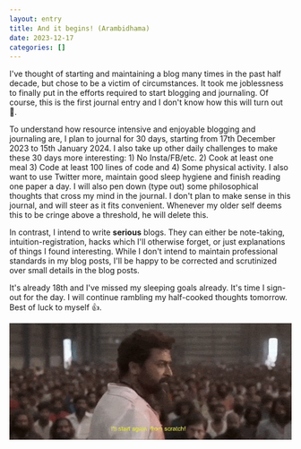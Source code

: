 ```yaml
---
layout: entry
title: And it begins! (Arambidhama)
date: 2023-12-17
categories: []
---
```

I've thought of starting and maintaining a blog many times in the past half decade, but chose to be a victim of circumstances. It took me joblessness to finally put in the efforts required to start blogging and journaling. Of course, this is the first journal entry and I don't know how this will turn out :crossed_fingers:.

To understand how resource intensive and enjoyable blogging and journaling are, I plan to journal for 30 days, starting from 17th December 2023 to 15th January 2024. I also take up other daily challenges to make these 30 days more interesting: 1) No Insta/FB/etc. 2) Cook at least one meal 3) Code at least 100 lines of code and 4) Some physical activity. I also want to use Twitter more, maintain good sleep hygiene and finish reading one paper a day. I will also pen down (type out) some philosophical thoughts that cross my mind in the journal. I don't plan to make sense in this journal, and will steer as it fits convenient. Whenever my older self deems this to be cringe above a threshold, he will delete this.

In contrast, I intend to write **serious** blogs. They can either be note-taking, intuition-registration, hacks which I'll otherwise forget, or just explanations of things I found interesting. While I don't intend to maintain professional standards in my blog posts, I'll be happy to be corrected and scrutinized over small details in the blog posts.

It's already 18th and I've missed my sleeping goals already. It's time I sign-out for the day. I will continue rambling my half-cooked thoughts tomorrow. Best of luck to myself :thumbsup:.



![Arambidhama](../../assets/images/journal/arambidhama.gif)